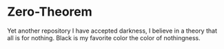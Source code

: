 # Zero-Theorem
Yet another repository
I have accepted darkness, I believe in a theory that all is for nothing. Black is my favorite color the color of nothingness.
